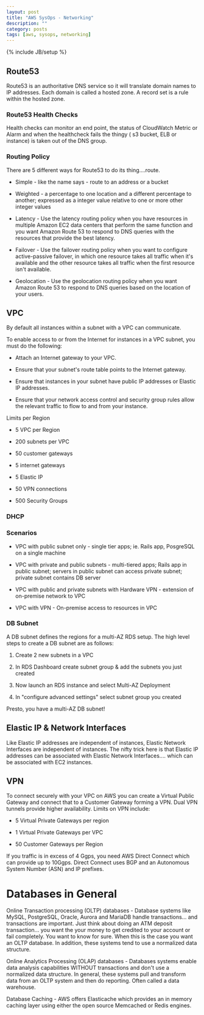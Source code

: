 ```yaml
---
layout: post
title: "AWS SysOps - Networking"
description: ""
category: posts
tags: [aws, sysops, networking]
---
```

{% include JB/setup %}


## Route53
Route53 is an authoritative DNS service so it will translate domain names to IP addresses. Each domain is called a hosted zone. A record set is a rule within the hosted zone. 

### Route53 Health Checks
Health checks can monitor an end point, the status of CloudWatch Metric or Alarm and when the healthcheck fails the thingy ( s3 bucket, ELB or instance) is taken out of the DNS group.

### Routing Policy 
There are 5 different ways for Route53 to do its thing....route.
  
* Simple - like the name says - route to an address or a bucket
  
* Weighted - a percentage to one location and a different percentage to another; expressed as a integer value relative to one or more other integer values

* Latency - Use the latency routing policy when you have resources in multiple Amazon EC2 data centers that perform the same function and you want Amazon Route 53 to respond to DNS queries with the resources that provide the best latency.
  
* Failover - Use the failover routing policy when you want to configure active-passive failover, in which one resource takes all traffic when it's available and the other resource takes all traffic when the first resource isn't available.

* Geolocation - Use the geolocation routing policy when you want Amazon Route 53 to respond to DNS queries based on the location of your users.


## VPC
By default all instances within a subnet with a VPC can communicate.

To enable access to or from the Internet for instances in a VPC subnet, you must do the following:

*  Attach an Internet gateway to your VPC.

* Ensure that your subnet's route table points to the Internet gateway.

* Ensure that instances in your subnet have public IP addresses or Elastic IP addresses.

* Ensure that your network access control and security group rules allow the relevant traffic to flow to and from your instance.

Limits per Region

- 5 VPC per Region 

- 200 subnets per VPC

- 50 customer gateways

- 5 internet gateways

- 5 Elastic IP 

- 50 VPN connections

- 500 Security Groups


### DHCP


### Scenarios

* VPC with public subnet only - single tier apps; ie. Rails app, PosgreSQL on a single machine

* VPC with private and public subnets - multi-tiered apps; Rails app in public subnet; servers in public subnet can access private subnet; private subnet contains DB server

* VPC with public and private subnets with Hardware VPN - extension of on-premise network to VPC

* VPC with VPN - On-premise access to resources in VPC

### DB Subnet
A DB subnet defines the regions for a multi-AZ RDS setup. The high level steps to create a DB subnet are as follows:

1. Create 2 new subnets in a VPC

1. In RDS Dashboard create subnet group & add the subnets you just created

1. Now launch an RDS instance and  select Multi-AZ Deployment

1. In "configure advanced settings" select subnet group you created

Presto, you have a multi-AZ DB subnet!


## Elastic IP & Network Interfaces
Like Elastic IP addresses are independent of instances, Elastic Network Interfaces are independent of instances. The nifty trick here is that Elastic IP addresses can be associated with Elastic Network Interfaces.... which can be associated with EC2 instances. 

## VPN

To connect securely with your VPC on AWS you can create a Virtual Public Gateway and connect that to a Customer Gateway forming a VPN. Dual VPN tunnels provide higher availability. Limits on VPN include:

- 5 Virtual Private Gateways per region

- 1 Virtual Private Gateways per VPC

- 50 Customer Gateways per Region

If you traffic is in excess of 4 Ggps, you need AWS Direct Connect which can provide up to 10Ggps. Direct Connect uses BGP and an Autonomous System Number (ASN) and IP prefixes. 

# Databases in General

Online Transaction processing (OLTP) databases - Database systems like MySQL, PostgreSQL, Oracle, Aurora and MariaDB handle transactions... and transactions are important. Just think about doing an ATM deposit transaction... you want the your money to get credited to your account or fail completely. You want to know for sure. When this is the case you want an OLTP database. In addition, these systems tend to use a normalized data structure.

Online Analytics Processing (OLAP) databases - Databases systems enable data analysis capabilities WITHOUT transactions and don't use a normalized data structure. In general, these systems pull and transform data from an OLTP system and then do reporting. Often called a data warehouse.

Database Caching - AWS offers Elasticache which provides an in memory caching layer using either the open source Memcached or Redis engines.
